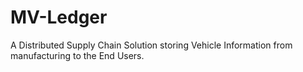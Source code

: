 # MV-Ledger
A Distributed Supply Chain Solution storing Vehicle Information from manufacturing to the End Users.
